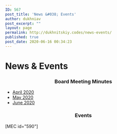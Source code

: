 ```yaml
---
ID: 567
post_title: 'News &#038; Events'
author: dukhniav
post_excerpt: ""
layout: page
permalink: http://dukhnitskiy.codes/news-events/
published: true
post_date: 2020-06-16 00:34:23
---
```

<h1>News & Events</h1>		
		<h3 style="text-align: center;">Board Meeting Minutes</h3>		
					<ul>
							<li >
					<a href="http://dukhnitskiy.codes/waeyc-board-minutes-april-2020/" target="_blank" rel="noopener noreferrer">						
										April 2020
											</a>
									</li>
								<li >
					<a href="http://dukhnitskiy.codes/waeyc-board-meeting-minutes-may-2020/" target="_blank" rel="noopener noreferrer">						
										May 2020
											</a>
									</li>
								<li >
					<a href="http://dukhnitskiy.codes/waeyc-board-meeting-minutes-june-2020/" target="_blank" rel="noopener noreferrer">						
										June 2020
											</a>
									</li>
						</ul>
		<h3 style="text-align: center;">Events</h3>[MEC id="590"]